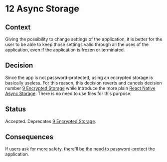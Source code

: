 <!--
© 2022 Marco Bresciani

Copying and distribution of this file, with or without modification, are
permitted in any medium without royalty provided the copyright notice
and this notice are preserved.
This file is offered as-is, without any warranty.

SPDX-FileCopyrightText: 2022 Marco Bresciani

SPDX-License-Identifier: FSFAP
-->
# 12 Async Storage

## Context
Giving the possibility to change settings of the application, it is
better for the user to be able to keep those settings valid through all
the uses of the application, even if the application is frozen or
terminated.

## Decision
Since the app is not password-protected, using an encrypted storage is
basically useless.
For this reason, this decision reverts and cancels decision number
[9 Encrypted Storage](009-encrypted-storage.md) while introduce the more
plain [React Native Async Storage](https://reactnative.dev/docs/asyncstorage).
There is no need to use files for this purpose.

## Status
Accepted.
Deprecates [9 Encrypted Storage](009-encrypted-storage.md).

## Consequences
If users ask for more safety, there'll be the need to password-protect
the application.
